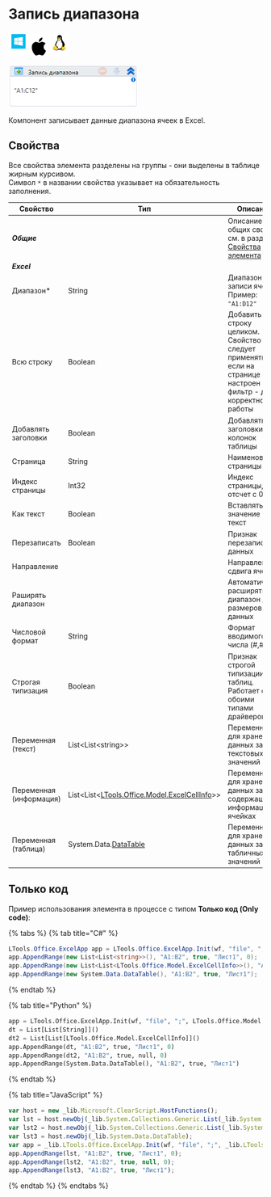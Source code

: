 # Запись диапазона

![](<../../../.gitbook/assets/image (100) (1) (1) (1) (1) (1) (1) (10) (177).png>)

![](<../../../.gitbook/assets/image (317).png>)

Компонент записывает данные диапазона ячеек в Excel.

## Свойства

Все свойства элемента разделены на группы - они выделены в таблице жирным курсивом.\
Символ `*` в названии свойства указывает на обязательность заполнения.

| Свойство                | Тип                                                                          | Описание                                                                                                            |
| ----------------------- | ---------------------------------------------------------------------------- | --------------------------------------------------- |
| ***Общие***  | | Описание общих свойств см. в разделе [Свойства элемента](https://docs.primo-rpa.ru/primo-rpa/primo-studio/process/elements#svoistva-elementa) | 
| ***Excel***  | | | 
| Диапазон\*              | String                                                                       | Диапазон записи ячеек. Пример: `"A1:D12"` |
| Всю строку              | Boolean                                                                      | Добавить строку целиком. Свойство следует применять, если на странице Excel настроен фильтр - для корректной работы |
| Добавлять заголовки     | Boolean                                                                      | Добавлять заголовки колонок таблицы   |
| Страница                | String                                                                       | Наименование страницы                 |
| Индекс страницы         | Int32                                                                        | Индекс страницы, отсчет с 0                       |
| Как текст               | Boolean                                                                      | Вставлять значение как текст        |
| Перезаписать            | Boolean                                                                      | Признак перезаписи данных            |
| Направление             |                                                                              | Направление сдвига ячеек             |
| Раширять диапазон       |                                                                              | Автоматически расширять диапазон до размеров данных |
| Числовой формат         | String                                                                       | Формат вводимого числа (#,#)                  |
| Строгая типизация       | Boolean                                                                      | Признак строгой типизации таблиц. Работает с обоими типами драйверов |
| Переменная (текст)      | List\<List\<string>>                                                         | Переменная для хранения данных записи текстовых значений |
| Переменная (информация) | List\<List<[LTools.Office.Model.ExcelCellInfo](datatypes/excelcellinfo.md)>> | Переменная для хранения данных записи, содержащих информацию о ячейках  |
| Переменная (таблица)    | System.Data.[DataTable](https://learn.microsoft.com/ru-ru/dotnet/api/system.data.datatable?view=net-7.0) | Переменная для хранения данных записи табличных значений  |

## Только код
Пример использования элемента в процессе с типом **Только код (Only code)**:

{% tabs %}
{% tab title="C#" %}
```csharp
LTools.Office.ExcelApp app = LTools.Office.ExcelApp.Init(wf, "file", ";", LTools.Office.Model.InteropTypes.DX);
app.AppendRange(new List<List<string>>(), "A1:B2", true, "Лист1", 0);
app.AppendRange(new List<List<LTools.Office.Model.ExcelCellInfo>>(), "A1:B2", true, null, 0);
app.AppendRange(new System.Data.DataTable(), "A1:B2", true, "Лист1");
```
{% endtab %}

{% tab title="Python" %}
```python
app = LTools.Office.ExcelApp.Init(wf, "file", ";", LTools.Office.Model.InteropTypes.DX)
dt = List[List[String]]()
dt2 = List[List[LTools.Office.Model.ExcelCellInfo]]()
app.AppendRange(dt, "A1:B2", true, "Лист1", 0)
app.AppendRange(dt2, "A1:B2", true, null, 0)
app.AppendRange(System.Data.DataTable(), "A1:B2", true, "Лист1")
```
{% endtab %}

{% tab title="JavaScript" %}
```javascript
var host = new _lib.Microsoft.ClearScript.HostFunctions();
var lst = host.newObj(_lib.System.Collections.Generic.List(_lib.System.Collections.Generic.List(_lib.System.String)));
var lst2 = host.newObj(_lib.System.Collections.Generic.List(_lib.System.Collections.Generic.List(_lib.LTools.Office.Model.ExcelCellInfo)));
var lst3 = host.newObj(_lib.System.Data.DataTable);
var app = _lib.LTools.Office.ExcelApp.Init(wf, "file", ";", _lib.LTools.Office.Model.InteropTypes.DX);
app.AppendRange(lst, "A1:B2", true, "Лист1", 0);
app.AppendRange(lst2, "A1:B2", true, null, 0);
app.AppendRange(lst3, "A1:B2", true, "Лист1");
```
{% endtab %}
{% endtabs %}
